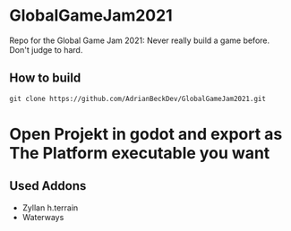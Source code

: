 # GlobalGameJam2021
Repo for the Global Game Jam 2021: Never really build a game before. Don't judge to hard.


## How to build 


    git clone https://github.com/AdrianBeckDev/GlobalGameJam2021.git

# Open Projekt in godot and export as The Platform executable you want 


## Used Addons

  - Zyllan h.terrain
  - Waterways 
  

